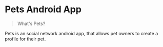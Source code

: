 <h1>Pets Android App</h1>
<blockquote>
<p>What's Pets?</p>
</blockquote>
<p>Pets is an social network android app, that allows pet owners to create a profile for their pet.</p>
